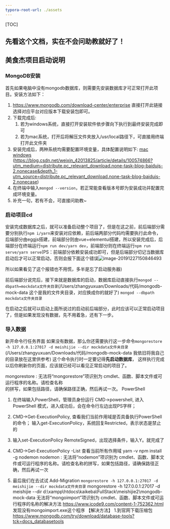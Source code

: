 ```yaml
---
typora-root-url: ./assets
---
```


[TOC]

## 先看这个文档，实在不会问助教就好了！

## 美食杰项目启动说明

### MongoDB安装

首先如果电脑中没有mongodb数据库，则需要先安装数据库才可正常打开此项目。安装方法如下：

1. https://www.mongodb.com/download-center/enterprise 直接打开此链接选择对应平台对应版本下载安装包即可。
2. 下载完成后: 
   1. 若为windows系统，直接打开安装软件依步骤向下执行到最终安装完成即可
   2. 若为mac系统，打开后将解压文件夹放入/usr/local路径下，可直接用终端打开此文件夹
3. 安装完成后，两种系统均需要配置环境变量，具体配置说明如下: [mac](https://www.jianshu.com/p/7241f7c83f4a) [windows](https://blog.csdn.net/XUEER88888888888888/article/details/80036968) (https://blog.csdn.net/weixin_42013825/article/details/100574866?utm_medium=distribute.pc_relevant_download.none-task-blog-baidujs-2.nonecase&depth_1-utm_source=distribute.pc_relevant_download.none-task-blog-baidujs-2.nonecase)
4. 在终端中输入`mongod --version`，若正常能查看版本号即为安装成功并配置完成环境变量。
5. 补充一句，若有不会，可直接问助教~

### 启动项目cd

安装完成数据库之后，就可以准备启动整个项目了，但是在这之前，前后端部分需要分别执行`npm i/yarn`来安装对应依赖，前后端两部分代码均需要执行此命令，后端部分由eggjs搭建，前端部分则由vue+elementui搭建，所以安装完成后，后端部分在终端运行`npm run dev/yarn dev`，前端部分则在终端运行`npm run serve/yarn serve`(PS：前端部分依赖安装成功即可，但是后端部分切记当数据库启动后才可以正常启动，否则会报下面这个错误![image-20191227150846493](assets/image-20191227150626412.png)

所以如果看见了这个报错也不用慌，多半是忘了启动服务器)

前后端部分说完后，接下来就是数据库的启动，数据库启动直接执行`mongod --dbpath=mockdata文件夹目录`(/Users/zhangyuxuan/Downloads/代码/mongodb-mock-data 这个是我的文件夹目录，对应换成你的就好了) `mongod --dbpath mockdata文件夹目录`

在启动之后就可以启动上面所说过的启动前后端部分，此时应该可以正常启动项目了，但是如果发现没有数据，先不用着急，还有下一步。

### 导入数据

新开命令行任务界面
如果没有数据，那么你还需要执行这一步命令`mongorestore -h 127.0.0.1:27017 -d meishijie --dir mockdata文件夹目录`(/Users/zhangyuxuan/Downloads/代码/mongodb-mock-data 我依旧将我自己的目录放在这里供参考) 这个命令执行时一定要记得<strong>先启动数据库</strong>， 这样执行完成以后你刷新你的页面，应该就已经可以看见正常启动的项目了。

mongorestore : 无法将“mongorestore”项识别为 cmdlet、函数、脚本文件或可运行程序的名称。请检查名称   
的拼写，如果包括路径，请确保路径正确，然后再试一次。 PowerShell 

1. 在终端输入PowerShell，管理员身份运行 CMD->powershell, 进入PowerShell 模式，进入成功后，会在命令行左边出现PS字样；

2. CMD->Get-ExecutionPolicy, 查看我们当前作用域是否具备执行PowerShell 的命令； 输入get-ExecutionPolicy，系统回复Restricted，表示状态是禁止的

3. 输入set-ExecutionPolicy RemoteSigned，出现选择条件，输入Y。就完成了

4. CMD->Get-ExecutionPolicy -List 查看当前所有作用域   yarn -v npm install -g nodemon nodemon : 无法将“nodemon”项识别为 cmdlet、函数、脚本文件或可运行程序的名称。请检查名称的拼写，如果包括路径，请确保路径正确，然后再试一次

5. 最后我们在去试试 Add-Migration `mongorestore -h 127.0.0.1:27017 -d meishijie --dir mockdata文件夹目录` mongorestore -h 127.0.0.1:27017 -d meishijie --dir d:\xampp\htdocs\kaikeba\FullStack\meishijie2\mongodb-mock-data
无法将“mongoimport”项识别为 cmdlet、函数、脚本文件或可运行程序的名称的解决方法  https://www.icode9.com/content-1-752362.html 
发现没有mongoimport.exe这个程序 【解决方法】 1.到官网下载压缩包 https://www.mongodb.com/try/download/database-tools?tck=docs_databasetools